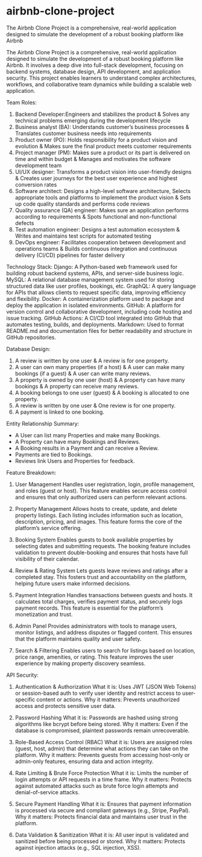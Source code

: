 # airbnb-clone-project
The Airbnb Clone Project is a comprehensive, real-world application designed to simulate the development of a robust booking platform like Airbnb

The Airbnb Clone Project is a comprehensive, real-world application designed to simulate the development of a robust booking platform like Airbnb. It involves a deep dive into full-stack development, focusing on backend systems, database design, API development, and application security. This project enables learners to understand complex architectures, workflows, and collaborative team dynamics while building a scalable web application.


Team Roles: 
1. Backend Developer:Engineers and stabilizes the product & Solves any technical problems emerging during the development lifecycle
2. Business analyst (BA): Understands customer’s business processes & Translates customer business needs into requirements
3. Product owner (PO): Holds responsibility for a product vision and evolution & Makes sure the final product meets customer requirements
4. Project manager (PM): Makes sure a product or its part is delivered on time and within budget & Manages and motivates the software development team
5. UI/UX designer: Transforms a product vision into user-friendly designs & Creates user journeys for the best user experience and highest conversion rates
6. Software architect: Designs a high-level software architecture, Selects appropriate tools and platforms to implement the product vision & Sets up code quality standards and performs code reviews
7. Quality assurance (QA) engineer: Makes sure an application performs according to requirements & Spots functional and non-functional defects
8. Test automation engineer: Designs a test automation ecosystem & Writes and maintains test scripts for automated testing
9. DevOps engineer: Facilitates cooperation between development and operations teams & Builds continuous integration and continuous delivery (CI/CD) pipelines for faster delivery
   
Technology Stack: 
Django:	A Python-based web framework used for building robust backend systems, APIs, and server-side business logic.
MySQL:	A relational database management system used for storing structured data like user profiles, bookings, etc.
GraphQL:	A query language for APIs that allows clients to request specific data, improving efficiency and flexibility.
Docker:	A containerization platform used to package and deploy the application in isolated environments.
GitHub:	A platform for version control and collaborative development, including code hosting and issue tracking.
GitHub Actions:	A CI/CD tool integrated into GitHub that automates testing, builds, and deployments.
Markdown:	Used to format README.md and documentation files for better readability and structure in GitHub repositories.

Database Design:
1. A review is written by one user & A review is for one property.
2. A user can own many properties (if a host) & A user can make many bookings (if a guest) & A user can write many reviews.
3. A property is owned by one user (host) & A property can have many bookings & A property can receive many reviews.
4. A booking belongs to one user (guest) & A booking is allocated to one property.
5. A review is written by one user & One review is for one property.
6. A payment is linked to one booking.

Entity Relationship Summary:
- A User can list many Properties and make many Bookings.
- A Property can have many Bookings and Reviews.
- A Booking results in a Payment and can receive a Review.
- Payments are tied to Bookings.
- Reviews link Users and Properties for feedback.

Feature Breakdown:
1. User Management
Handles user registration, login, profile management, and roles (guest or host). This feature enables secure access control and ensures that only authorized users can perform relevant actions.

2. Property Management
Allows hosts to create, update, and delete property listings. Each listing includes information such as location, description, pricing, and images. This feature forms the core of the platform’s service offering.

3. Booking System
Enables guests to book available properties by selecting dates and submitting requests. The booking feature includes validation to prevent double-booking and ensures that hosts have full visibility of their calendar.

4. Review & Rating System
Lets guests leave reviews and ratings after a completed stay. This fosters trust and accountability on the platform, helping future users make informed decisions.

5. Payment Integration
Handles transactions between guests and hosts. It calculates total charges, verifies payment status, and securely logs payment records. This feature is essential for the platform’s monetization and trust.

6. Admin Panel
Provides administrators with tools to manage users, monitor listings, and address disputes or flagged content. This ensures that the platform maintains quality and user safety.

7. Search & Filtering
Enables users to search for listings based on location, price range, amenities, or rating. This feature improves the user experience by making property discovery seamless.

API Security:
 1. Authentication & Authorization
What it is: Uses JWT (JSON Web Tokens) or session-based auth to verify user identity and restrict access to user-specific content or actions.
Why it matters: Prevents unauthorized access and protects sensitive user data.

2. Password Hashing
What it is: Passwords are hashed using strong algorithms like bcrypt before being stored.
Why it matters: Even if the database is compromised, plaintext passwords remain unrecoverable.

3. Role-Based Access Control (RBAC)
What it is: Users are assigned roles (guest, host, admin) that determine what actions they can take on the platform.
Why it matters: Prevents guests from accessing host-only or admin-only features, ensuring data and action integrity.

4. Rate Limiting & Brute Force Protection
What it is: Limits the number of login attempts or API requests in a time frame.
Why it matters: Protects against automated attacks such as brute force login attempts and denial-of-service attacks.

5. Secure Payment Handling
What it is: Ensures that payment information is processed via secure and compliant gateways (e.g., Stripe, PayPal).
Why it matters: Protects financial data and maintains user trust in the platform.

6. Data Validation & Sanitization
What it is: All user input is validated and sanitized before being processed or stored.
Why it matters: Protects against injection attacks (e.g., SQL injection, XSS).


